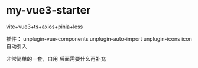 # my-vue3-starter

vite+vue3+ts+axios+pinia+less

插件：
unplugin-vue-components
unplugin-auto-import
unplugin-icons
icon 自动引入

非常简单的一套，自用
后面需要什么再补充
